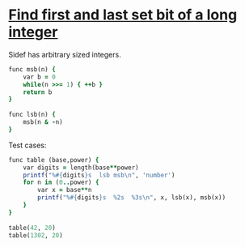 [1]: https://rosettacode.org/wiki/Find_first_and_last_set_bit_of_a_long_integer

# [Find first and last set bit of a long integer][1]

Sidef has arbitrary sized integers.

```ruby
func msb(n) {
    var b = 0
    while(n >>= 1) { ++b }
    return b
}
 
func lsb(n) {
    msb(n & -n)
}
```


Test cases:

```ruby
func table (base,power) {
    var digits = length(base**power)
    printf("%#{digits}s  lsb msb\n", 'number')
    for n in (0..power) {
        var x = base**n
        printf("%#{digits}s  %2s  %3s\n", x, lsb(x), msb(x))
    }
}
 
table(42, 20)
table(1302, 20)
```